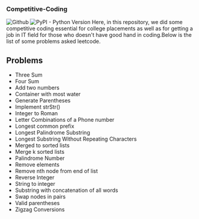 ### Competitive-Coding
![Github](https://img.shields.io/github/license/Aryan284/competitive-coding)
![PyPI - Python Version](https://img.shields.io/conda/pn/conda-forge/python)
Here, in this repository, we did some competitive coding essential for college placements as well as for getting a job in IT field for those who doesn't have good hand in coding.Below is the list of some problems asked leetcode.
## Problems
* Three Sum
* Four Sum
* Add two numbers
* Container with most water
* Generate Parentheses
* Implement strStr()
* Integer to Roman
* Letter Combinations of a Phone number
* Longest common prefix
* Longest Palindrome Substring
* Longest Substring Without Repeating Characters
* Merged to sorted lists
* Merge k sorted lists
* Palindrome Number
* Remove elements
* Remove nth node from end of list
* Reverse Integer
* String to integer
* Substring with concatenation of all words
* Swap nodes in pairs
* Valid parentheses
* Zigzag Conversions

